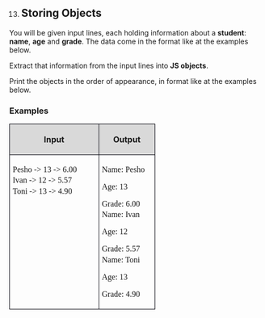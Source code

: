 <OL START=13>
	<LI><H2 CLASS="western">Storing Objects</H2>
</OL>
<P STYLE="margin-top: 0.06in">You will be given input lines, each
holding information about a <B>student</B>: <B>name</B>, <B>age</B>
and <B>grade</B>. The data come in the format like at the examples
below.</P>
<P STYLE="margin-top: 0.06in">Extract that information from the input
lines into <B>JS objects</B>.</P>
<P STYLE="margin-top: 0.06in">Print the objects in the order of
appearance, in format like at the examples below.</P>
<H3 CLASS="western">Examples</H3>
<TABLE WIDTH=281 CELLPADDING=4 CELLSPACING=0>
	<COL WIDTH=164>
	<COL WIDTH=99>
	<TR VALIGN=TOP>
		<TD WIDTH=164 BGCOLOR="#d9d9d9" STYLE="border: 1px solid #00000a; padding-top: 0.04in; padding-bottom: 0.04in; padding-left: 0.06in; padding-right: 0.06in">
			<P ALIGN=CENTER><B>Input</B></P>
		</TD>
		<TD WIDTH=99 BGCOLOR="#d9d9d9" STYLE="border: 1px solid #00000a; padding-top: 0.04in; padding-bottom: 0.04in; padding-left: 0.06in; padding-right: 0.06in">
			<P ALIGN=CENTER><B>Output</B></P>
		</TD>
	</TR>
	<TR VALIGN=TOP>
		<TD WIDTH=164 HEIGHT=71 STYLE="border: 1px solid #00000a; padding-top: 0.04in; padding-bottom: 0.04in; padding-left: 0.06in; padding-right: 0.06in">
			<P STYLE="margin-bottom: 0in"><FONT FACE="Consolas, serif">Pesho
			-&gt; 13 -&gt; 6.00</FONT></P>
			<P ALIGN=JUSTIFY STYLE="margin-top: 0.04in; margin-bottom: 0in"><FONT FACE="Consolas, serif">Ivan
			-&gt; 12 -&gt; 5.57</FONT></P>
			<P ALIGN=JUSTIFY STYLE="margin-top: 0.04in"><FONT FACE="Consolas, serif">Toni
			-&gt; 13 -&gt; 4.90</FONT></P>
		</TD>
		<TD WIDTH=99 STYLE="border: 1px solid #00000a; padding-top: 0.04in; padding-bottom: 0.04in; padding-left: 0.06in; padding-right: 0.06in">
			<P ALIGN=JUSTIFY STYLE="margin-bottom: 0in"><FONT FACE="Consolas, serif">Name:
			Pesho</FONT></P>
			<P ALIGN=JUSTIFY STYLE="margin-bottom: 0in"><FONT FACE="Consolas, serif">Age:
			13</FONT></P>
			<P ALIGN=JUSTIFY STYLE="margin-bottom: 0in"><FONT FACE="Consolas, serif">Grade:
			6.00</FONT></P>
			<P ALIGN=JUSTIFY STYLE="margin-top: 0.04in; margin-bottom: 0in"><FONT FACE="Consolas, serif">Name:
			Ivan</FONT></P>
			<P ALIGN=JUSTIFY STYLE="margin-bottom: 0in"><FONT FACE="Consolas, serif">Age:
			12</FONT></P>
			<P ALIGN=JUSTIFY STYLE="margin-bottom: 0in"><FONT FACE="Consolas, serif">Grade:
			5.57</FONT></P>
			<P ALIGN=JUSTIFY STYLE="margin-top: 0.04in; margin-bottom: 0in"><FONT FACE="Consolas, serif">Name:
			Toni</FONT></P>
			<P ALIGN=JUSTIFY STYLE="margin-bottom: 0in"><FONT FACE="Consolas, serif">Age:
			13</FONT></P>
			<P ALIGN=JUSTIFY><FONT FACE="Consolas, serif">Grade: 4.90</FONT></P>
		</TD>
	</TR>
</TABLE>
